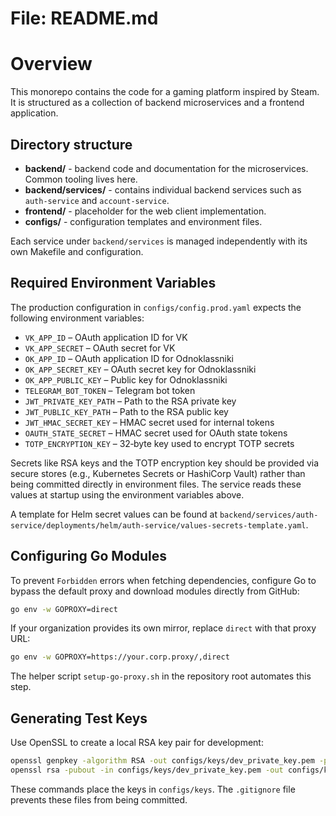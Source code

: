 # File: README.md
<!-- README.md -->

# Overview

This monorepo contains the code for a gaming platform inspired by Steam. It is structured as a collection of backend microservices and a frontend application.

## Directory structure

- **backend/** - backend code and documentation for the microservices. Common tooling lives here.
- **backend/services/** - contains individual backend services such as `auth-service` and `account-service`.
- **frontend/** - placeholder for the web client implementation.
- **configs/** - configuration templates and environment files.

Each service under `backend/services` is managed independently with its own Makefile and configuration.

## Required Environment Variables

The production configuration in `configs/config.prod.yaml` expects the following environment variables:

- `VK_APP_ID` – OAuth application ID for VK
- `VK_APP_SECRET` – OAuth secret for VK
- `OK_APP_ID` – OAuth application ID for Odnoklassniki
- `OK_APP_SECRET_KEY` – OAuth secret key for Odnoklassniki
- `OK_APP_PUBLIC_KEY` – Public key for Odnoklassniki
- `TELEGRAM_BOT_TOKEN` – Telegram bot token
- `JWT_PRIVATE_KEY_PATH` – Path to the RSA private key
- `JWT_PUBLIC_KEY_PATH` – Path to the RSA public key
- `JWT_HMAC_SECRET_KEY` – HMAC secret used for internal tokens
- `OAUTH_STATE_SECRET` – HMAC secret used for OAuth state tokens
- `TOTP_ENCRYPTION_KEY` – 32‑byte key used to encrypt TOTP secrets

Secrets like RSA keys and the TOTP encryption key should be provided via secure
stores (e.g., Kubernetes Secrets or HashiCorp Vault) rather than being committed
directly in environment files. The service reads these values at startup using
the environment variables above.

A template for Helm secret values can be found at `backend/services/auth-service/deployments/helm/auth-service/values-secrets-template.yaml`.

## Configuring Go Modules

To prevent `Forbidden` errors when fetching dependencies, configure Go to bypass the default proxy and download modules directly from GitHub:

```bash
go env -w GOPROXY=direct
```

If your organization provides its own mirror, replace `direct` with that proxy URL:

```bash
go env -w GOPROXY=https://your.corp.proxy/,direct
```

The helper script `setup-go-proxy.sh` in the repository root automates this step.

## Generating Test Keys

Use OpenSSL to create a local RSA key pair for development:

```bash
openssl genpkey -algorithm RSA -out configs/keys/dev_private_key.pem -pkeyopt rsa_keygen_bits:2048
openssl rsa -pubout -in configs/keys/dev_private_key.pem -out configs/keys/dev_public_key.pem
```

These commands place the keys in `configs/keys`. The `.gitignore` file prevents
these files from being committed.
